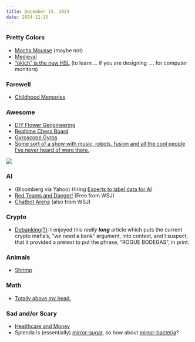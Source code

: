 ```yaml
---
title: December 15, 2024
date: 2024-12-15
---
```

### Pretty Colors

-   [Mocha Mousse](https://www.cbc.ca/news/world/2025-colour-of-the-year-brown-1.7401848) (maybe not)
-   [Medieval](https://www.medievalists.net/2024/06/colour-middle-ages/)
-   [“oklch” is the new HSL](https://keithjgrant.com/posts/2023/04/its-time-to-learn-oklch-color/) (to learn … if you are designing …. for computer monitors)

### Farewell

-   [Childhood Memories](https://spectrum.ieee.org/chuck-e-cheese-animatronics)

### Awesome

-   [DIY Flower Gengineering](https://www.wired.com/story/meet-the-plant-hacker-creating-flowers-never-seen-or-smelled-before/)
-   [Realtime Chess Board](https://youtu.be/y7VtSK23_Jg?si=CDIqOfvD0yZ3KOKl)
-   [Gyroscope Gyros](https://transistor-man.com/gyroscopic_gyros.html)
-   [Some sort of a show with music, robots, fusion and all the cool people I’ve never heard of were there.](https://www.wired.com/story/inside-a-fusion-startups-insane-top-secret-opening-ceremony/)

![](https://media.wired.com/photos/6752279fc7f8490a04496edb/master/w_1600,c_limit/WEB_Fusion_Robot_Music_Jedelson_2.jpg)

### AI

-   (Bloomberg via Yahoo) Hiring [Experts to label data for AI](https://finance.yahoo.com/news/secret-ai-profitability-hiring-lot-000002443.html)
-   [Red Teams and Danger!](https://www.wsj.com/tech/ai/ai-safety-testing-red-team-anthropic-1b31b21b?st=Fumapu&reflink=desktopwebshare_permalink) (Free from WSJ)
-   [Chatbot Arena](https://www.wsj.com/tech/ai/the-uc-berkeley-project-that-is-the-ai-industrys-obsession-bc68b3e3?st=Nq7kzw&reflink=desktopwebshare_permalink) (also from WSJ)

### Crypto

-   [Debanking(?)](https://www.bitsaboutmoney.com/archive/debanking-and-debunking/): I enjoyed this _really_ _**long**_ article which puts the current crypto mafia’s, “we need a bank” argument, into context, and I suspect, that it provided a pretext to put the phrase, “ROGUE BODEGAS”, in print.

### Animals

-   [Shrimp](https://gizmodo.com/killer-ghost-shrimp-scientists-discover-a-new-predator-lurking-in-the-atacama-trench-2000536755)

### Math

-   [Totally above my head.](https://www.quantamagazine.org/mathematicians-uncover-a-new-way-to-count-prime-numbers-20241211/)

### Sad and/or Scary

-   [Healthcare and Money](https://www.newyorker.com/culture/2024-in-review/the-gilded-age-of-medicine-is-here)
-   Splenda is (essentially) [mirror-sugar](https://www.sciencebuddies.org/science-fair-projects/ask-an-expert/viewtopic.php?t=15144), so how about [mirror-bacteria](https://www.science.org/doi/10.1126/science.ads9158)?

